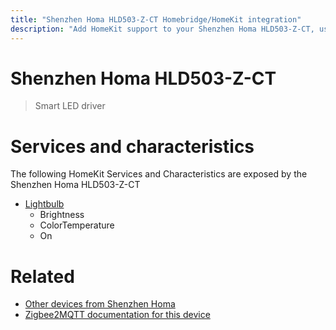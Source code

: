 ```yaml
---
title: "Shenzhen Homa HLD503-Z-CT Homebridge/HomeKit integration"
description: "Add HomeKit support to your Shenzhen Homa HLD503-Z-CT, using Homebridge, Zigbee2MQTT and homebridge-z2m."
---
```

<!---
This file has been GENERATED using src/docgen/docgen.ts
DO NOT EDIT THIS FILE MANUALLY!
-->
# Shenzhen Homa HLD503-Z-CT
> Smart LED driver


# Services and characteristics
The following HomeKit Services and Characteristics are exposed by
the Shenzhen Homa HLD503-Z-CT

* [Lightbulb](../../light.md)
  * Brightness
  * ColorTemperature
  * On


# Related
* [Other devices from Shenzhen Homa](../index.md#shenzhen_homa)
* [Zigbee2MQTT documentation for this device](https://www.zigbee2mqtt.io/devices/HLD503-Z-CT.html)